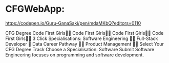 # CFGWebApp: 
https://codepen.io/Guru-GanaSaki/pen/mdaMKbQ?editors=0110

CFG Degree
Code First Girls👩‍💻 Code First Girls👩‍💻 Code First Girls👩‍💻 Code First Girls👩‍💻
3
Click
Specialisations:
Software Engineering 👩‍🦱
Full-Stack Developer 👸
Data Career Pathway 👩‍🦰
Product Management 👱‍♀️
Select Your CFG Degree Track
Choose a Specialisation: 
Software
Submit
Software Engineering focuses on programming and software development.
